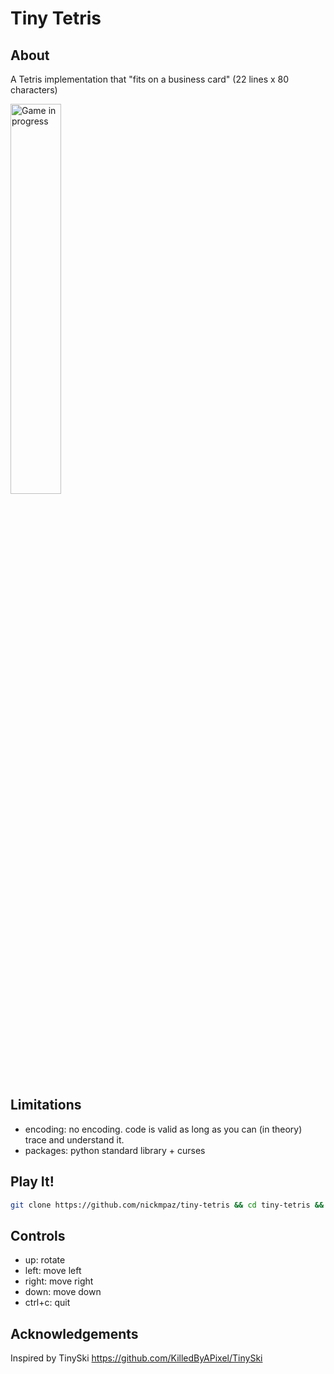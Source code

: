 # Tiny Tetris

## About

A Tetris implementation that "fits on a business card" (22 lines x 80 characters)

<img src="https://i.imgur.com/Tb5VCwb.gif" alt="Game in progress" width="40%">

## Limitations

- encoding: no encoding. code is valid as long as you can (in theory) trace and understand it.
- packages: python standard library + curses

## Play It! 

```bash
git clone https://github.com/nickmpaz/tiny-tetris && cd tiny-tetris && python3 tiny-tetris.py
```
## Controls

- up: rotate
- left: move left
- right: move right
- down: move down
- ctrl+c: quit

## Acknowledgements

Inspired by TinySki https://github.com/KilledByAPixel/TinySki

